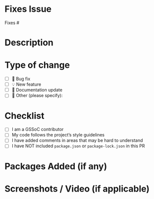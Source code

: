 # Fixes Issue
<!-- Example: Closes #32 -->
Fixes #

# Description
<!-- Briefly describe the changes you’ve made. -->

# Type of change
<!-- Please delete the options that are not relevant to you. -->
- [ ] 🐛 Bug fix
- [ ] 💡 New feature
- [ ] 📖 Documentation update
- [ ] 💭 Other (please specify):

# Checklist
<!-- Please delete the options that are not relevant to you. -->
- [ ] I am a GSSoC contributor
- [ ] My code follows the project’s style guidelines
- [ ] I have added comments in areas that may be hard to understand
- [ ] I have NOT included `package.json` or `package-lock.json` in this PR

# Packages Added (if any)
<!-- List any new dependencies added. If none, leave blank. -->

# Screenshots / Video (if applicable)
<!-- Include UI screenshots or GIFs to demonstrate the changes. -->
